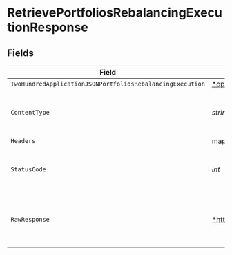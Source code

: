 # RetrievePortfoliosRebalancingExecutionResponse


## Fields

| Field                                                                                                                                                                               | Type                                                                                                                                                                                | Required                                                                                                                                                                            | Description                                                                                                                                                                         |
| ----------------------------------------------------------------------------------------------------------------------------------------------------------------------------------- | ----------------------------------------------------------------------------------------------------------------------------------------------------------------------------------- | ----------------------------------------------------------------------------------------------------------------------------------------------------------------------------------- | ----------------------------------------------------------------------------------------------------------------------------------------------------------------------------------- |
| `TwoHundredApplicationJSONPortfoliosRebalancingExecution`                                                                                                                           | [*operations.RetrievePortfoliosRebalancingExecutionPortfoliosRebalancingExecution](../../models/operations/retrieveportfoliosrebalancingexecutionportfoliosrebalancingexecution.md) | :heavy_minus_sign:                                                                                                                                                                  | Portfolios                                                                                                                                                                          |
| `ContentType`                                                                                                                                                                       | *string*                                                                                                                                                                            | :heavy_check_mark:                                                                                                                                                                  | HTTP response content type for this operation                                                                                                                                       |
| `Headers`                                                                                                                                                                           | map[string][]*string*                                                                                                                                                               | :heavy_minus_sign:                                                                                                                                                                  | N/A                                                                                                                                                                                 |
| `StatusCode`                                                                                                                                                                        | *int*                                                                                                                                                                               | :heavy_check_mark:                                                                                                                                                                  | HTTP response status code for this operation                                                                                                                                        |
| `RawResponse`                                                                                                                                                                       | [*http.Response](https://pkg.go.dev/net/http#Response)                                                                                                                              | :heavy_minus_sign:                                                                                                                                                                  | Raw HTTP response; suitable for custom response parsing                                                                                                                             |
